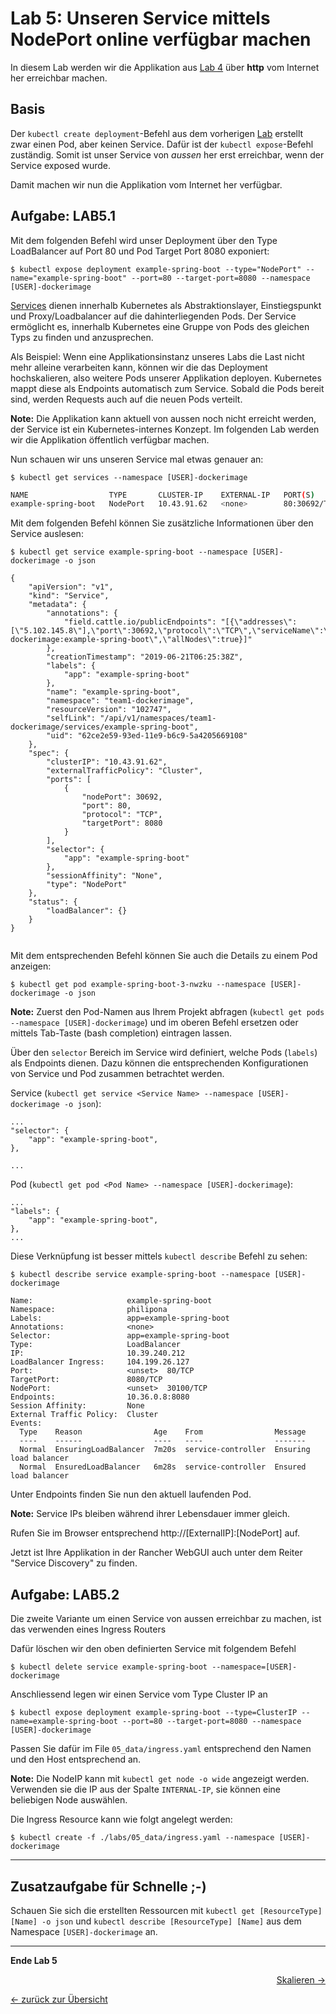 # Lab 5: Unseren Service mittels NodePort online verfügbar machen

In diesem Lab werden wir die Applikation aus [Lab 4](04_deploy_dockerimage.md) über **http** vom Internet her erreichbar machen.


## Basis

Der `kubectl create deployment`-Befehl aus dem vorherigen [Lab](04_deploy_dockerimage.md) erstellt zwar einen Pod, aber keinen Service. Dafür ist der `kubectl expose`-Befehl zuständig. Somit ist unser Service von *aussen* her erst erreichbar, wenn der Service exposed wurde.

Damit machen wir nun die Applikation vom Internet her verfügbar.


## Aufgabe: LAB5.1

Mit dem folgenden Befehl wird unser Deployment über den Type LoadBalancer auf Port 80 und Pod Target Port 8080 exponiert:

```
$ kubectl expose deployment example-spring-boot --type="NodePort" --name="example-spring-boot" --port=80 --target-port=8080 --namespace [USER]-dockerimage
```

[Services](https://kubernetes.io/docs/concepts/services-networking/service/) dienen innerhalb Kubernetes als Abstraktionslayer, Einstiegspunkt und Proxy/Loadbalancer auf die dahinterliegenden Pods. Der Service ermöglicht es, innerhalb Kubernetes eine Gruppe von Pods des gleichen Typs zu finden und anzusprechen.

Als Beispiel: Wenn eine Applikationsinstanz unseres Labs die Last nicht mehr alleine verarbeiten kann, können wir die das Deployment hochskalieren, also weitere Pods unserer Applikation deployen. Kubernetes mappt diese als Endpoints automatisch zum Service. Sobald die Pods bereit sind, werden Requests auch auf die neuen Pods verteilt.

**Note:** Die Applikation kann aktuell von aussen noch nicht erreicht werden, der Service ist ein Kubernetes-internes Konzept. Im folgenden Lab werden wir die Applikation öffentlich verfügbar machen.

Nun schauen wir uns unseren Service mal etwas genauer an:

```
$ kubectl get services --namespace [USER]-dockerimage
```

```bash
NAME                  TYPE       CLUSTER-IP    EXTERNAL-IP   PORT(S)        AGE
example-spring-boot   NodePort   10.43.91.62   <none>        80:30692/TCP  
```



Mit dem folgenden Befehl können Sie zusätzliche Informationen über den Service auslesen:
```
$ kubectl get service example-spring-boot --namespace [USER]-dockerimage -o json
```

```
{
    "apiVersion": "v1",
    "kind": "Service",
    "metadata": {
        "annotations": {
            "field.cattle.io/publicEndpoints": "[{\"addresses\":[\"5.102.145.8\"],\"port\":30692,\"protocol\":\"TCP\",\"serviceName\":\"team1-dockerimage:example-spring-boot\",\"allNodes\":true}]"
        },
        "creationTimestamp": "2019-06-21T06:25:38Z",
        "labels": {
            "app": "example-spring-boot"
        },
        "name": "example-spring-boot",
        "namespace": "team1-dockerimage",
        "resourceVersion": "102747",
        "selfLink": "/api/v1/namespaces/team1-dockerimage/services/example-spring-boot",
        "uid": "62ce2e59-93ed-11e9-b6c9-5a4205669108"
    },
    "spec": {
        "clusterIP": "10.43.91.62",
        "externalTrafficPolicy": "Cluster",
        "ports": [
            {
                "nodePort": 30692,
                "port": 80,
                "protocol": "TCP",
                "targetPort": 8080
            }
        ],
        "selector": {
            "app": "example-spring-boot"
        },
        "sessionAffinity": "None",
        "type": "NodePort"
    },
    "status": {
        "loadBalancer": {}
    }
}


```

Mit dem entsprechenden Befehl können Sie auch die Details zu einem Pod anzeigen:
```
$ kubectl get pod example-spring-boot-3-nwzku --namespace [USER]-dockerimage -o json
```

**Note:** Zuerst den Pod-Namen aus Ihrem Projekt abfragen (`kubectl get pods --namespace [USER]-dockerimage`) und im oberen Befehl ersetzen oder mittels Tab-Taste (bash completion) eintragen lassen.

Über den `selector` Bereich im Service wird definiert, welche Pods (`labels`) als Endpoints dienen. Dazu können die entsprechenden Konfigurationen von Service und Pod zusammen betrachtet werden.

Service (`kubectl get service <Service Name> --namespace [USER]-dockerimage -o json`):
```
...
"selector": {
    "app": "example-spring-boot",
},

...
```

Pod (`kubectl get pod <Pod Name> --namespace [USER]-dockerimage`):
```
...
"labels": {
    "app": "example-spring-boot",
},
...
```

Diese Verknüpfung ist besser mittels `kubectl describe` Befehl zu sehen:
```
$ kubectl describe service example-spring-boot --namespace [USER]-dockerimage
```

```
Name:                     example-spring-boot
Namespace:                philipona
Labels:                   app=example-spring-boot
Annotations:              <none>
Selector:                 app=example-spring-boot
Type:                     LoadBalancer
IP:                       10.39.240.212
LoadBalancer Ingress:     104.199.26.127
Port:                     <unset>  80/TCP
TargetPort:               8080/TCP
NodePort:                 <unset>  30100/TCP
Endpoints:                10.36.0.8:8080
Session Affinity:         None
External Traffic Policy:  Cluster
Events:
  Type    Reason                Age    From                Message
  ----    ------                ----   ----                -------
  Normal  EnsuringLoadBalancer  7m20s  service-controller  Ensuring load balancer
  Normal  EnsuredLoadBalancer   6m28s  service-controller  Ensured load balancer

```

Unter Endpoints finden Sie nun den aktuell laufenden Pod.

**Note:** Service IPs bleiben während ihrer Lebensdauer immer gleich.

Rufen Sie im Browser entsprechend http://[ExternalIP]:[NodePort] auf.

Jetzt ist Ihre Applikation in der Rancher WebGUI auch unter dem Reiter "Service Discovery" zu finden.


## Aufgabe: LAB5.2

Die zweite Variante um einen Service von aussen erreichbar zu machen, ist das verwenden eines Ingress Routers

Dafür löschen wir den oben definierten Service mit folgendem Befehl
```
$ kubectl delete service example-spring-boot --namespace=[USER]-dockerimage
```
Anschliessend legen wir einen Service vom Type Cluster IP an

```
$ kubectl expose deployment example-spring-boot --type=ClusterIP --name=example-spring-boot --port=80 --target-port=8080 --namespace [USER]-dockerimage
```

Passen Sie dafür im File `05_data/ingress.yaml` entsprechend den Namen und den Host entsprechend an.

**Note:** Die NodeIP kann mit `kubectl get node -o wide` angezeigt werden. Verwenden sie die IP aus der Spalte `INTERNAL-IP`, sie können eine beliebigen Node auswählen.

Die Ingress Resource kann wie folgt angelegt werden:
```
$ kubectl create -f ./labs/05_data/ingress.yaml --namespace [USER]-dockerimage
```

---

## Zusatzaufgabe für Schnelle ;-)

Schauen Sie sich die erstellten Ressourcen mit `kubectl get [ResourceType] [Name] -o json` und `kubectl describe [ResourceType] [Name]` aus dem Namespace `[USER]-dockerimage` an.

---

**Ende Lab 5**

<p width="100px" align="right"><a href="06_scale.md">Skalieren →</a></p>

[← zurück zur Übersicht](../README.md)
